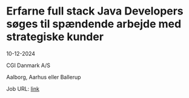 # Erfarne full stack Java Developers søges til spændende arbejde med strategiske kunder
10-12-2024

CGI Danmark A/S

Aalborg, Aarhus eller Ballerup

Job URL: [link](https://cgi.njoyn.com/corp/xweb/xweb.asp?NTKN=c&clid=21001&Page=JobDetails&Jobid=J1224-0436&BRID=1176998&lang=10)


